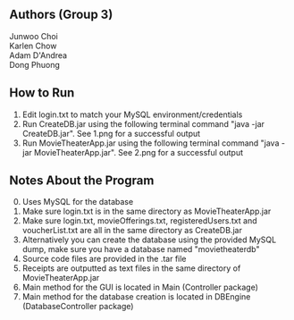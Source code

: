 Authors (Group 3)
---
Junwoo Choi   
Karlen Chow   
Adam D'Andrea   
Dong Phuong      

How to Run
---
1. Edit login.txt to match your MySQL environment/credentials
2. Run CreateDB.jar using the following terminal command "java -jar CreateDB.jar". See 1.png for a successful output
3. Run MovieTheaterApp.jar using the following terminal command "java -jar MovieTheaterApp.jar". See 2.png for a successful output

Notes About the Program
---
0. Uses MySQL for the database
1. Make sure login.txt is in the same directory as MovieTheaterApp.jar
1. Make sure login.txt, movieOfferings.txt, registeredUsers.txt and voucherList.txt are all in the same directory as CreateDB.jar
2. Alternatively you can create the database using the provided MySQL dump, make sure you have a database named "movietheaterdb"
3. Source code files are provided in the .tar file
4. Receipts are outputted as text files in the same directory of MovieTheaterApp.jar
5. Main method for the GUI is located in Main (Controller package)
6. Main method for the database creation is located in DBEngine (DatabaseController package)